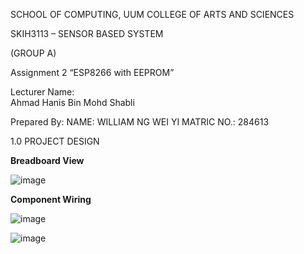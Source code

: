  
SCHOOL OF COMPUTING, UUM COLLEGE OF ARTS AND SCIENCES

SKIH3113 – SENSOR BASED SYSTEM
 
(GROUP A)
 
Assignment 2
“ESP8266 with EEPROM”
 
Lecturer Name:  
Ahmad Hanis Bin Mohd Shabli


Prepared By:
NAME: WILLIAM NG WEI YI	
MATRIC NO.: 284613

1.0	PROJECT DESIGN

**Breadboard View**

![image](https://github.com/William284613/ESP8266-with-EEPROM/assets/92504689/355dd5b5-53fb-45e9-9024-bfe1de434f1f)



**Component Wiring**

![image](https://github.com/William284613/ESP8266-with-EEPROM/assets/92504689/685c98d2-3114-4c1d-8b4a-3a49469742a7)



![image](https://github.com/William284613/ESP8266-with-EEPROM/assets/92504689/661a6924-596f-4ff9-a63c-95bc901845da)

